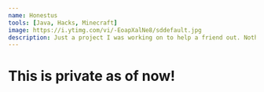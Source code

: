 ```yaml
---
name: Honestus
tools: [Java, Hacks, Minecraft]
image: https://i.ytimg.com/vi/-EoapXalNe8/sddefault.jpg
description: Just a project I was working on to help a friend out. Nothing much!
---
```


# This is private as of now!

